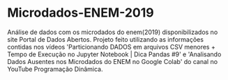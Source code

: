 # Microdados-ENEM-2019
Análise de dados com os microdados do enem(2019) disponibilizados no site Portal de Dados Abertos. Projeto feito utilizando as informações contidas nos vídeos 'Particionando DADOS em arquivos CSV menores + Tempo de Execução no Jupyter Notebook | Dica Pandas #9' e 'Analisando Dados Ausentes nos Microdados do ENEM no Google Colab' do canal no YouTube Programação Dinâmica.
